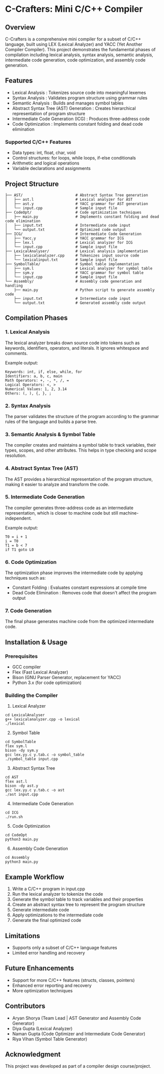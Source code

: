 # C-Crafters: Mini C/C++ Compiler
## Overview
C-Crafters is a comprehensive mini compiler for a subset of C/C++ language, built using LEX (Lexical Analyzer) and YACC (Yet Another Compiler Compiler). This project demonstrates the fundamental phases of compilation including lexical analysis, syntax analysis, semantic analysis, intermediate code generation, code optimization, and assembly code generation.

## Features
- Lexical Analysis : Tokenizes source code into meaningful lexemes
- Syntax Analysis : Validates program structure using grammar rules
- Semantic Analysis : Builds and manages symbol tables
- Abstract Syntax Tree (AST) Generation : Creates hierarchical representation of program structure
- Intermediate Code Generation (ICG) : Produces three-address code
- Code Optimization : Implements constant folding and dead code elimination

### Supported C/C++ Features
- Data types: int, float, char, void
- Control structures: for loops, while loops, if-else conditionals
- Arithmetic and logical operations
- Variable declarations and assignments

## Project Structure
```
├── AST/                        # Abstract Syntax Tree generation
│   ├── ast.l                   # Lexical analyzer for AST
│   ├── ast.y                   # YACC grammar for AST generation
│   └── input.cpp               # Sample input file
├── CodeOpt/                    # Code optimization techniques
│   ├── main.py                 # Implements constant folding and dead code elimination
│   ├── input.txt               # Intermediate code input
│   └── output.txt              # Optimized code output
├── ICG/                        # Intermediate Code Generation
│   ├── Yacc.y                  # YACC grammar for ICG
│   ├── lex.l                   # Lexical analyzer for ICG
│   └── input.cpp               # Sample input file
├── LexicalAnalyser/            # Lexical analysis implementation
│   ├── lexicalanalyzer.cpp     # Tokenizes input source code
│   └── lexicalinput.txt        # Sample input file
├── SymbolTable/                # Symbol table implementation
│   ├── sym.l                   # Lexical analyzer for symbol table
│   ├── sym.y                   # YACC grammar for symbol table
│   └── input.cpp               # Sample input file
└── Assembly/                   # Assembly code generation and handling
    ├── main.py                 # Python script to generate assembly code
    ├── input.txt               # Intermediate code input
    └── output.txt              # Generated assembly code output
```

## Compilation Phases
### 1. Lexical Analysis
The lexical analyzer breaks down source code into tokens such as keywords, identifiers, operators, and literals. It ignores whitespace and comments.

Example output:

```
Keywords: int, if, else, while, for
Identifiers: a, b, c, main
Math Operators: +, -, *, /, =
Logical Operators: <, >
Numerical Values: 1, 2, 3.14
Others: (, ), {, }, ;
```
### 2. Syntax Analysis
The parser validates the structure of the program according to the grammar rules of the language and builds a parse tree.

### 3. Semantic Analysis & Symbol Table
The compiler creates and maintains a symbol table to track variables, their types, scopes, and other attributes. This helps in type checking and scope resolution.

### 4. Abstract Syntax Tree (AST)
The AST provides a hierarchical representation of the program structure, making it easier to analyze and transform the code.

### 5. Intermediate Code Generation
The compiler generates three-address code as an intermediate representation, which is closer to machine code but still machine-independent.

Example output:

```
T0 = i + 1
i = T0
T1 = b < 7
if T1 goto L0
```
### 6. Code Optimization
The optimization phase improves the intermediate code by applying techniques such as:

- Constant Folding : Evaluates constant expressions at compile time
- Dead Code Elimination : Removes code that doesn't affect the program output

### 7. Code Generation
The final phase generates machine code from the optimized intermediate code.


## Installation & Usage
### Prerequisites
- GCC compiler
- Flex (Fast Lexical Analyzer)
- Bison (GNU Parser Generator, replacement for YACC)
- Python 3.x (for code optimization)

### Building the Compiler
1. Lexical Analyzer
```
cd LexicalAnalyser
g++ lexicalanalyzer.cpp -o lexical
./lexical
```
2. Symbol Table
```
cd SymbolTable
flex sym.l
bison -dy sym.y
gcc lex.yy.c y.tab.c -o symbol_table
./symbol_table input.cpp
```
3. Abstract Syntax Tree
```
cd AST
flex ast.l
bison -dy ast.y
gcc lex.yy.c y.tab.c -o ast
./ast input.cpp
```
4. Intermediate Code Generation
```
cd ICG
./run.sh
```
5. Code Optimization
```
cd CodeOpt
python3 main.py
```
6. Assembly Code Generation
```
cd Assembly
python3 main.py
```

## Example Workflow
1. Write a C/C++ program in input.cpp
2. Run the lexical analyzer to tokenize the code
3. Generate the symbol table to track variables and their properties
4. Create an abstract syntax tree to represent the program structure
5. Generate intermediate code
6. Apply optimizations to the intermediate code
7. Generate the final optimized code

## Limitations
- Supports only a subset of C/C++ language features
- Limited error handling and recovery

## Future Enhancements
- Support for more C/C++ features (structs, classes, pointers)
- Enhanced error reporting and recovery
- More optimization techniques

## Contributors
- Aryan Shorya (Team Lead | AST Generator and Assembly Code Generator)
- Diya Gupta (Lexical Analyzer)
- Naman Gupta (Code Optimizer and Intermediate Code Generator)
- Riya Vihan (Symbol Table Generator)

## Acknowledgment
This project was developed as part of a compiler design course/project.